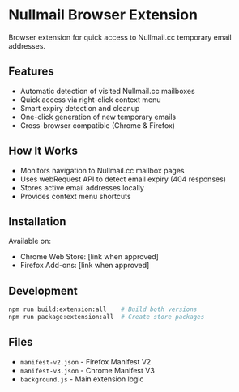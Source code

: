 # Nullmail Browser Extension

Browser extension for quick access to Nullmail.cc temporary email addresses.

## Features
- Automatic detection of visited Nullmail.cc mailboxes
- Quick access via right-click context menu
- Smart expiry detection and cleanup
- One-click generation of new temporary emails
- Cross-browser compatible (Chrome & Firefox)

## How It Works
- Monitors navigation to Nullmail.cc mailbox pages
- Uses webRequest API to detect email expiry (404 responses)
- Stores active email addresses locally
- Provides context menu shortcuts

## Installation
Available on:
- Chrome Web Store: [link when approved]
- Firefox Add-ons: [link when approved]

## Development
```bash
npm run build:extension:all    # Build both versions
npm run package:extension:all  # Create store packages
```

## Files
- `manifest-v2.json` - Firefox Manifest V2
- `manifest-v3.json` - Chrome Manifest V3
- `background.js` - Main extension logic
